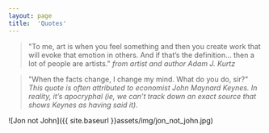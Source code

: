```yaml
---
layout: page
title:  'Quotes'
---
```


> "To me, art is when you feel something and then you create work that will evoke that emotion in others. And if that’s the definition… then a lot of people are artists."
*from artist and author Adam J. Kurtz*

>"When the facts change, I change my mind. What do you do, sir?"
*This quote is often attributed to economist John Maynard Keynes. In reality, it’s apocryphal (ie, we can’t track down an exact source that shows Keynes as having said it).*

![Jon not John]({{ site.baseurl }}assets/img/jon_not_john.jpg)
